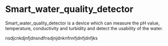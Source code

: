 # Smart_water_quality_detector
Smart_water_quality_detector is a device which can measure the pH value, temperature, conductivity and turbidity and detect the usability of the water. 


nsdjcnkdjnfjdnsndfnsdjnjdnknfnnfjdnfjdnfjks
